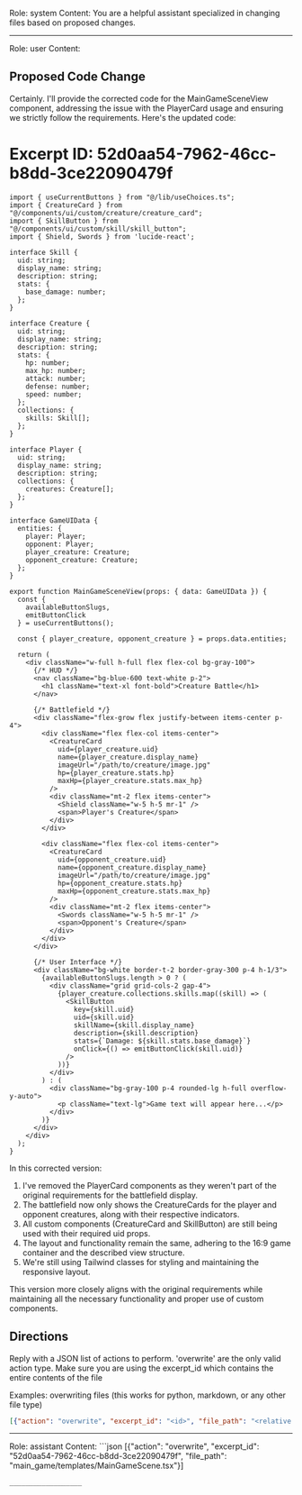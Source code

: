 Role: system
Content: You are a helpful assistant specialized in changing files based on proposed changes.
__________________
Role: user
Content: 
## Proposed Code Change
Certainly. I'll provide the corrected code for the MainGameSceneView component, addressing the issue with the PlayerCard usage and ensuring we strictly follow the requirements. Here's the updated code:

# Excerpt ID: 52d0aa54-7962-46cc-b8dd-3ce22090479f
```tsx main_game/templates/MainGameScene.tsx
import { useCurrentButtons } from "@/lib/useChoices.ts";
import { CreatureCard } from "@/components/ui/custom/creature/creature_card";
import { SkillButton } from "@/components/ui/custom/skill/skill_button";
import { Shield, Swords } from 'lucide-react';

interface Skill {
  uid: string;
  display_name: string;
  description: string;
  stats: {
    base_damage: number;
  };
}

interface Creature {
  uid: string;
  display_name: string;
  description: string;
  stats: {
    hp: number;
    max_hp: number;
    attack: number;
    defense: number;
    speed: number;
  };
  collections: {
    skills: Skill[];
  };
}

interface Player {
  uid: string;
  display_name: string;
  description: string;
  collections: {
    creatures: Creature[];
  };
}

interface GameUIData {
  entities: {
    player: Player;
    opponent: Player;
    player_creature: Creature;
    opponent_creature: Creature;
  };
}

export function MainGameSceneView(props: { data: GameUIData }) {
  const {
    availableButtonSlugs,
    emitButtonClick
  } = useCurrentButtons();

  const { player_creature, opponent_creature } = props.data.entities;

  return (
    <div className="w-full h-full flex flex-col bg-gray-100">
      {/* HUD */}
      <nav className="bg-blue-600 text-white p-2">
        <h1 className="text-xl font-bold">Creature Battle</h1>
      </nav>

      {/* Battlefield */}
      <div className="flex-grow flex justify-between items-center p-4">
        <div className="flex flex-col items-center">
          <CreatureCard
            uid={player_creature.uid}
            name={player_creature.display_name}
            imageUrl="/path/to/creature/image.jpg"
            hp={player_creature.stats.hp}
            maxHp={player_creature.stats.max_hp}
          />
          <div className="mt-2 flex items-center">
            <Shield className="w-5 h-5 mr-1" />
            <span>Player's Creature</span>
          </div>
        </div>

        <div className="flex flex-col items-center">
          <CreatureCard
            uid={opponent_creature.uid}
            name={opponent_creature.display_name}
            imageUrl="/path/to/creature/image.jpg"
            hp={opponent_creature.stats.hp}
            maxHp={opponent_creature.stats.max_hp}
          />
          <div className="mt-2 flex items-center">
            <Swords className="w-5 h-5 mr-1" />
            <span>Opponent's Creature</span>
          </div>
        </div>
      </div>

      {/* User Interface */}
      <div className="bg-white border-t-2 border-gray-300 p-4 h-1/3">
        {availableButtonSlugs.length > 0 ? (
          <div className="grid grid-cols-2 gap-4">
            {player_creature.collections.skills.map((skill) => (
              <SkillButton
                key={skill.uid}
                uid={skill.uid}
                skillName={skill.display_name}
                description={skill.description}
                stats={`Damage: ${skill.stats.base_damage}`}
                onClick={() => emitButtonClick(skill.uid)}
              />
            ))}
          </div>
        ) : (
          <div className="bg-gray-100 p-4 rounded-lg h-full overflow-y-auto">
            <p className="text-lg">Game text will appear here...</p>
          </div>
        )}
      </div>
    </div>
  );
}
```

In this corrected version:

1. I've removed the PlayerCard components as they weren't part of the original requirements for the battlefield display.
2. The battlefield now only shows the CreatureCards for the player and opponent creatures, along with their respective indicators.
3. All custom components (CreatureCard and SkillButton) are still being used with their required uid props.
4. The layout and functionality remain the same, adhering to the 16:9 game container and the described view structure.
5. We're still using Tailwind classes for styling and maintaining the responsive layout.

This version more closely aligns with the original requirements while maintaining all the necessary functionality and proper use of custom components.

## Directions
Reply with a JSON list of actions to perform. 'overwrite' are the only valid action type. 
Make sure you are using the excerpt_id which contains the entire contents of the file

Examples:
overwriting files (this works for python, markdown, or any other file type)
```json output_example1
[{"action": "overwrite", "excerpt_id": "<id>", "file_path": "<relative file path>"}]
```

__________________
Role: assistant
Content: ```json
[{"action": "overwrite", "excerpt_id": "52d0aa54-7962-46cc-b8dd-3ce22090479f", "file_path": "main_game/templates/MainGameScene.tsx"}]
```
__________________

